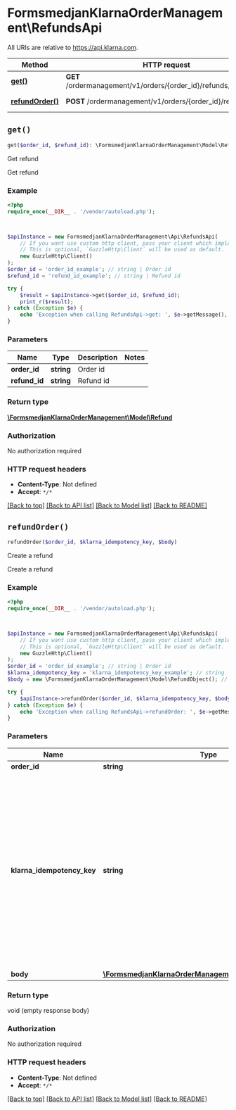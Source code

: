 # FormsmedjanKlarnaOrderManagement\RefundsApi

All URIs are relative to https://api.klarna.com.

Method | HTTP request | Description
------------- | ------------- | -------------
[**get()**](RefundsApi.md#get) | **GET** /ordermanagement/v1/orders/{order_id}/refunds/{refund_id} | Get refund
[**refundOrder()**](RefundsApi.md#refundOrder) | **POST** /ordermanagement/v1/orders/{order_id}/refunds | Create a refund


## `get()`

```php
get($order_id, $refund_id): \FormsmedjanKlarnaOrderManagement\Model\Refund
```

Get refund

Get refund

### Example

```php
<?php
require_once(__DIR__ . '/vendor/autoload.php');



$apiInstance = new FormsmedjanKlarnaOrderManagement\Api\RefundsApi(
    // If you want use custom http client, pass your client which implements `GuzzleHttp\ClientInterface`.
    // This is optional, `GuzzleHttp\Client` will be used as default.
    new GuzzleHttp\Client()
);
$order_id = 'order_id_example'; // string | Order id
$refund_id = 'refund_id_example'; // string | Refund id

try {
    $result = $apiInstance->get($order_id, $refund_id);
    print_r($result);
} catch (Exception $e) {
    echo 'Exception when calling RefundsApi->get: ', $e->getMessage(), PHP_EOL;
}
```

### Parameters

Name | Type | Description  | Notes
------------- | ------------- | ------------- | -------------
 **order_id** | **string**| Order id |
 **refund_id** | **string**| Refund id |

### Return type

[**\FormsmedjanKlarnaOrderManagement\Model\Refund**](../Model/Refund.md)

### Authorization

No authorization required

### HTTP request headers

- **Content-Type**: Not defined
- **Accept**: `*/*`

[[Back to top]](#) [[Back to API list]](../../README.md#endpoints)
[[Back to Model list]](../../README.md#models)
[[Back to README]](../../README.md)

## `refundOrder()`

```php
refundOrder($order_id, $klarna_idempotency_key, $body)
```

Create a refund

Create a refund

### Example

```php
<?php
require_once(__DIR__ . '/vendor/autoload.php');



$apiInstance = new FormsmedjanKlarnaOrderManagement\Api\RefundsApi(
    // If you want use custom http client, pass your client which implements `GuzzleHttp\ClientInterface`.
    // This is optional, `GuzzleHttp\Client` will be used as default.
    new GuzzleHttp\Client()
);
$order_id = 'order_id_example'; // string | Order id
$klarna_idempotency_key = 'klarna_idempotency_key_example'; // string | This header will guarantee the idempotency of the operation. The key should be unique and is recommended to be a UUID version 4. Retries of requests are safe to be applied in case of errors such as network errors, socket errors and timeouts.
$body = new \FormsmedjanKlarnaOrderManagement\Model\RefundObject(); // \FormsmedjanKlarnaOrderManagement\Model\RefundObject

try {
    $apiInstance->refundOrder($order_id, $klarna_idempotency_key, $body);
} catch (Exception $e) {
    echo 'Exception when calling RefundsApi->refundOrder: ', $e->getMessage(), PHP_EOL;
}
```

### Parameters

Name | Type | Description  | Notes
------------- | ------------- | ------------- | -------------
 **order_id** | **string**| Order id |
 **klarna_idempotency_key** | **string**| This header will guarantee the idempotency of the operation. The key should be unique and is recommended to be a UUID version 4. Retries of requests are safe to be applied in case of errors such as network errors, socket errors and timeouts. | [optional]
 **body** | [**\FormsmedjanKlarnaOrderManagement\Model\RefundObject**](../Model/RefundObject.md)|  | [optional]

### Return type

void (empty response body)

### Authorization

No authorization required

### HTTP request headers

- **Content-Type**: Not defined
- **Accept**: `*/*`

[[Back to top]](#) [[Back to API list]](../../README.md#endpoints)
[[Back to Model list]](../../README.md#models)
[[Back to README]](../../README.md)
